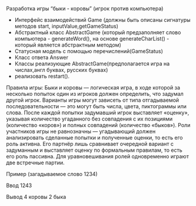 Разработка игры “быки - коровы” (игрок против компьютера)
* Интерфейс взаимодействий Game (должны быть описаны сигнатуры методов start, inputValue,getGameStatus)
* Абстрактный класс AbstractGame (который предзаполняет слово компьютера - generateWord(), на основе generateCharList() - который является абстрактным методом)
* Статусная модель с помощью перечислений(GameStatus)
* Класс ответа Answer
* Классы реализующие AbstractGame(предполагается игра на числах,англ буквах, русских буквах)
* реализовать restart().

Правила игры:
Быки и коровы — логическая игра, в ходе которой за несколько попыток один из игроков должен определить, 
что задумал другой игрок. Варианты игры могут зависеть от типа отгадываемой последовательности — это 
могут быть числа, цвета, пиктограммы или слова. После каждой попытки задумавший игрок выставляет «оценку», 
указывая количество угаданного без совпадения с их позициями (количество «коров») и полных совпадений 
(количество «быков»). Роли участников игры не равнозначны — угадывающий должен анализировать сделанные 
попытки и полученные оценки, то есть его роль активна. Его партнёр лишь сравнивает очередной вариант с 
задуманным и выставляет оценку по формальным правилам, то есть его роль пассивна. Для уравновешивания 
ролей одновременно играют две встречные партии.

Пример (загадываемое слово 1234)

Ввод 1243 

Вывод 4 коровы 2 быка
